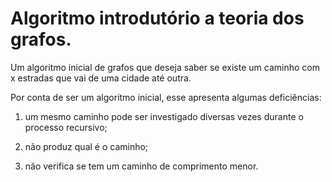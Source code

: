 # Algoritmo introdutório a teoria dos grafos.
Um algoritmo inicial de grafos que deseja saber se existe um caminho com x estradas que vai de uma cidade até outra.

Por conta de ser um algoritmo inicial, esse apresenta algumas deficiências:


1) um mesmo caminho pode ser investigado diversas vezes durante o processo
recursivo;

2) não produz qual é o caminho;

3) não verifica se tem um caminho de comprimento menor.
